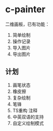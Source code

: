 # c-painter
二维画板，已有功能：

1. 简单绘制
2. 操作记录
3. 导入图片
4. 导出图片
## 计划
1. 画笔状态
2. 橡皮擦
3. 复杂绘制
4. 笔锋
5. TS重构 注释
6. 中英双语的支持
7. 自定义绘制模式
